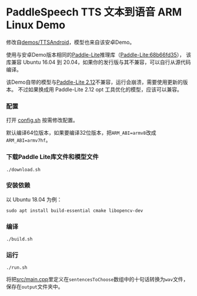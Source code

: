 # PaddleSpeech TTS 文本到语音 ARM Linux Demo

修改自[demos/TTSAndroid](../TTSAndroid)，模型也来自该安卓Demo。

使用与安卓Demo版本相同的[Paddle-Lite](https://github.com/PaddlePaddle/Paddle-Lite)推理库（[Paddle-Lite:68b66fd35](https://github.com/SwimmingTiger/Paddle-Lite/releases/tag/68b66fd35)），
该库兼容 Ubuntu 16.04 到 20.04，如果你的发行版与其不兼容，可以自行从源代码编译。

该Demo自带的模型与[Paddle-Lite 2.12](https://github.com/PaddlePaddle/Paddle-Lite/releases/tag/v2.12)不兼容，运行会崩溃，需要使用更新的版本。
不过如果换成用 Paddle-Lite 2.12 opt 工具优化的模型，应该可以兼容。

### 配置

打开 [config.sh](config.sh) 按需修改配置。

默认编译64位版本，如果要编译32位版本，把`ARM_ABI=armv8`改成`ARM_ABI=armv7hf`。

### 下载Paddle Lite库文件和模型文件

```
./download.sh
```

### 安装依赖

以 Ubuntu 18.04 为例：

```
sudo apt install build-essential cmake libopencv-dev
```

### 编译

```
./build.sh
```

### 运行

```
./run.sh
```

将把[src/main.cpp](src/main.cpp)里定义在`sentencesToChoose`数组中的十句话转换为`wav`文件，保存在`output`文件夹中。

